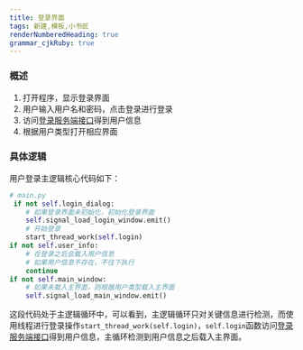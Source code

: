 ```yaml
---
title: 登录界面
tags: 新建,模板,小书匠
renderNumberedHeading: true
grammar_cjkRuby: true
---
```



### 概述
1. 打开程序，显示登录界面
2. 用户输入用户名和密码，点击登录进行登录
3. 访问[登录服务端接口](http://192.168.10.106:8080/project/3?p=155)得到用户信息
4. 根据用户类型打开相应界面

### 具体逻辑
用户登录主逻辑核心代码如下：

``` py
# main.py
 if not self.login_dialog:
	# 如果登录界面未初始化，初始化登录界面
	self.signal_load_login_window.emit()
	# 开始登录
	start_thread_work(self.login)
if not self.user_info:
	# 在登录之后会载入用户信息
	# 如果用户信息不存在，不往下执行
	continue
if not self.main_window:
	# 如果未载入主界面，则根据用户类型载入主界面
	self.signal_load_main_window.emit()
```
这段代码处于主逻辑循环中，可以看到，主逻辑循环只对关键信息进行检测，而使用线程进行登录操作`start_thread_work(self.login)`，`self.login`函数访问[登录服务端接口](http://192.168.10.106:8080/project/3?p=155)得到用户信息，主循环检测到用户信息之后载入主界面。
